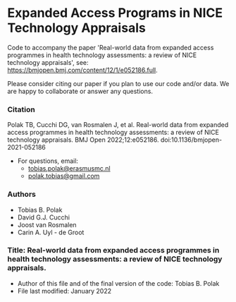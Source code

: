 # Expanded Access Programs in NICE Technology Appraisals
Code to accompany the paper 'Real-world data from expanded access programmes in health technology assessments: a review of NICE technology appraisals', see: https://bmjopen.bmj.com/content/12/1/e052186.full. 

Please consider citing our paper if you plan to use our code and/or data. We are happy to collaborate or answer any questions.

### Citation
Polak TB, Cucchi DG, van Rosmalen J, et al. Real-world data from expanded access programmes in health technology assessments: a review of NICE technology appraisals. BMJ Open 2022;12:e052186. doi:10.1136/bmjopen-2021-052186
* For questions, email: 
    * tobias.polak@erasmusmc.nl
    * polak.tobias@gmail.com

### Authors
* Tobias B. Polak
* David G.J. Cucchi
* Joost van Rosmalen
* Carin A. Uyl - de Groot

### Title: 	Real-world data from expanded access programmes in health technology assessments: a review of NICE technology appraisals.
* Author of this file and of the final version of the code: Tobias B. Polak
* File last modified: January 2022
    



